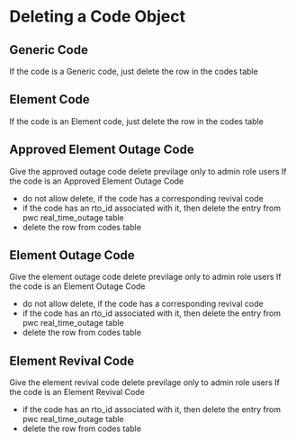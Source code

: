 # Deleting a Code Object

## Generic Code
If the code is a Generic code, just delete the row in the codes table

## Element Code
If the code is an Element code, just delete the row in the codes table

## Approved Element Outage Code
Give the approved outage code delete previlage only to admin role users
If the code is an Approved Element Outage Code
* do not allow delete, if the code has a corresponding revival code
* if the code has an rto_id associated with it, then delete the entry from pwc real_time_outage table
* delete the row from codes table

## Element Outage Code
Give the element outage code delete previlage only to admin role users
If the code is an Element Outage Code
* do not allow delete, if the code has a corresponding revival code
* if the code has an rto_id associated with it, then delete the entry from pwc real_time_outage table
* delete the row from codes table

## Element Revival Code
Give the element revival code delete previlage only to admin role users
If the code is an Element Revival Code
* if the code has an rto_id associated with it, then delete the entry from pwc real_time_outage table
* delete the row from codes table